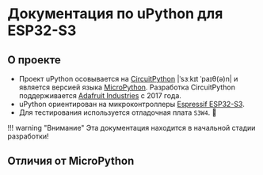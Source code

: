 # Документация по uPython для ESP32-S3

## О проекте

- Проект uPython осовывается на [CircuitPython](https://docs.circuitpython.org/en/latest/README.html) |ˈsɜːkɪt ˈpaɪθ(ə)n| и является версией языка [MicroPython](https://docs.micropython.org/en/latest/). Разработка CircuitPython поддерживается [Adafruit Industries](https://en.wikipedia.org/wiki/Adafruit_Industries) с 2017 года.
- uPython ориентирован на микроконтроллеры [Espressif ESP32-S3](https://www.espressif.com/en/products/socs/esp32-s3).
- Для тестирования используется отладочная плата `S3W4`. &#128679;

!!! warning "Внимание"
    Эта документация находится в начальной стадии разработки!

## Отличия от MicroPython